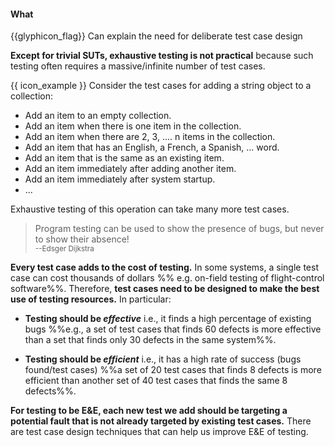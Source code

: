 <div id="title">

#### What

</div>

<span id="prereqs"></span>

<span id="outcomes">{{glyphicon_flag}} Can explain the need for deliberate test case design</span>

<div id="body">

**Except for trivial <tooltip content="Software Under Test">SUTs</tooltip>, <tooltip content="testing all possible cases">exhaustive testing</tooltip> is not practical** because such testing often requires a massive/infinite number of test cases.  

<tip-box>

{{ icon_example }} Consider the test cases for adding a string object to a <tooltip content="Java: `ArrayList`,<br>Python: `list`">collection</tooltip>:

* Add an item to an empty collection.
* Add an item when there is one item in the collection.
* Add an item when there are 2, 3, .... n items in the collection.
* Add an item that has an English, a French, a Spanish, ... word.
* Add an item that is the same as an existing item.
* Add an item immediately after adding another item.
* Add an item immediately after system startup.
* ...

Exhaustive testing of this operation can take many more test cases.

</tip-box>

> Program testing can be used to show the presence of bugs, but never to show their absence!  
> <sub>--Edsger Dijkstra</sub>

<div id="e-and-e">

**Every test case adds to the cost of testing.** In some systems, a single test case can cost thousands of dollars %%&nbsp;e.g. on-field testing of flight-control software%%. Therefore, **test cases need to be designed to make the best use of testing resources.**  In particular:

* **Testing should be _effective_** i.e., it finds a high percentage of existing bugs %%e.g., a set of test cases that finds 60 defects is more effective than a set that finds only 30 defects in the same system%%.

* **Testing should be _efficient_** i.e., it has a high rate of success (bugs found/test cases) %%a set of 20 test cases that finds 8 defects is more efficient than another set of 40 test cases that finds the same 8 defects%%.

**For testing to be <tooltip content="Efficient and Effective">E&E</tooltip>, each new test we add should be targeting a potential fault that is not already targeted by existing test cases.** There are test case design techniques that can help us improve E&E of testing.
</div>

</div>

<div id="extras">
  <include src="exercises.md" />
</div>